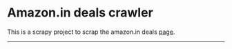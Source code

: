Amazon.in deals crawler
=======================


This is a scrapy project to scrap the amazon.in deals [page][1]. 

----------




  [1]: http://www.amazon.in/gp/goldbox
  